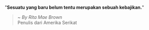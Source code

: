 "**Sesuatu yang baru belum tentu merupakan sebuah kebajikan.**"

> ~ _By Rita Mae Brown_  
Penulis dari Amerika Serikat
